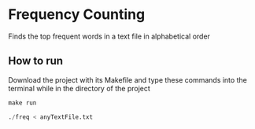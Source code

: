 # Frequency Counting

Finds the top frequent words in a text file in alphabetical order 

## How to run
Download the project with its Makefile and type these commands into the terminal while in the directory of the project
```python
make run
```

```python
./freq < anyTextFile.txt
```
